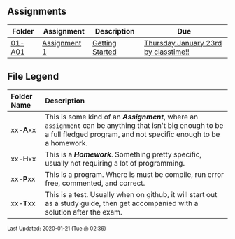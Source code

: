 ## Assignments
| Folder | Assignment | Description | Due|
 | ------------|------------|------------|------------|
 | [01-A01](https://github.com/rugbyprof/2143-Object-Oriented-Programming/tree/master/Assignments/01-A01) | [ Assignment 1 ](https://github.com/rugbyprof/2143-Object-Oriented-Programming/tree/master/Assignments/01-A01) | [ Getting Started](https://github.com/rugbyprof/2143-Object-Oriented-Programming/tree/master/Assignments/01-A01) | [Thursday January 23rd by classtime!!](https://github.com/rugbyprof/2143-Object-Oriented-Programming/tree/master/Assignments/01-A01) |

    
## File Legend

| Folder Name | Description |
|:-----------|:-------------|
|xx-**A**xx | This is some kind of an ***Assignment***, where an `assignment` can be anything that isn't big enough to be a full fledged program, and not specific enough to be a homework. |
|xx-**H**xx | This is a ***Homework***. Something pretty specific, usually not requiring a lot of programming. |
|xx-**P**xx | This is a program. Where is must be compile, run error free, commented, and correct. |
|xx-**T**xx | This is a test. Usually when on github, it will start out as a study guide, then get accompanied with a solution after the exam. |

    
<sup>Last Updated: 2020-01-21 (Tue @ 02:36)</sup>